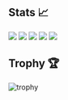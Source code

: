 ## Stats 📈

![](http://github-profile-summary-cards.vercel.app/api/cards/profile-details?username=noharu36&theme=vue)
![](http://github-profile-summary-cards.vercel.app/api/cards/repos-per-language?username=noharu36&theme=vue)
![](http://github-profile-summary-cards.vercel.app/api/cards/most-commit-language?username=noharu36&theme=vue)
![](http://github-profile-summary-cards.vercel.app/api/cards/stats?username=noharu36&theme=vue)
![](http://github-profile-summary-cards.vercel.app/api/cards/productive-time?username=noharu36&theme=vue&utcOffset=9)

## Trophy 🏆
![trophy](https://github-profile-trophy.vercel.app/?username=noharu36&theme=vue)
